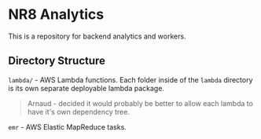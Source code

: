 # NR8 Analytics

This is a repository for backend analytics and workers.

## Directory Structure

`lambda/` - AWS Lambda functions.  Each folder inside of the `lambda` directory is its own separate deployable lambda package.

> Arnaud - decided it would probably be better to allow each lambda to have it's own dependency tree.

`emr` - AWS Elastic MapReduce tasks.
